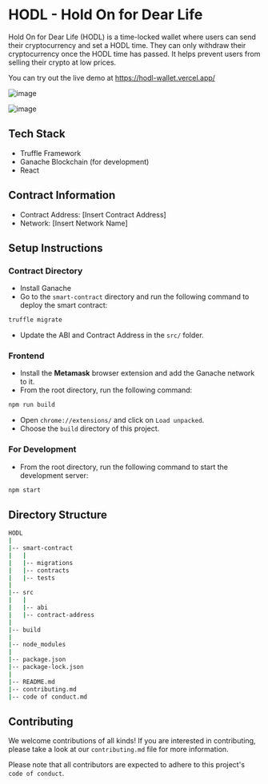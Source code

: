 # HODL - Hold On for Dear Life

Hold On for Dear Life (HODL) is a time-locked wallet where users can send their cryptocurrency and set a HODL time. 
They can only withdraw their cryptocurrency once the HODL time has passed. 
It helps prevent users from selling their crypto at low prices.

You can try out the live demo at https://hodl-wallet.vercel.app/

![image](https://user-images.githubusercontent.com/74037707/206703443-96fbe9e5-af87-4c4b-851b-f74b4747fa5c.png)

![image](https://user-images.githubusercontent.com/74037707/209092178-c921d87b-66fa-4363-b4a8-893c5b37db41.png)

## Tech Stack
  * Truffle Framework
  * Ganache Blockchain (for development)
  * React

## Contract Information
  * Contract Address: [Insert Contract Address]
  * Network: [Insert Network Name]

## Setup Instructions

### Contract Directory
  * Install Ganache
  * Go to the `smart-contract` directory and run the following command to deploy the smart contract:
```bash 
truffle migrate
```
  * Update the ABI and Contract Address in the `src/` folder.
  
### Frontend
  * Install the **Metamask** browser extension and add the Ganache network to it.
  * From the root directory, run the following command:
```bash
npm run build
```
  * Open `chrome://extensions/` and click on `Load unpacked`.
  * Choose the `build` directory of this project.
  
### For Development
  * From the root directory, run the following command to start the development server:
```bash
npm start
```

## Directory Structure
```bash
HODL
|
|-- smart-contract
|   |
|   |-- migrations
|   |-- contracts
|   |-- tests
|
|-- src
|   |
|   |-- abi
|   |-- contract-address
|
|-- build
|
|-- node_modules
|
|-- package.json
|-- package-lock.json
|
|-- README.md
|-- contributing.md
|-- code of conduct.md


```


## Contributing

We welcome contributions of all kinds! 
If you are interested in contributing, please take a look at our `contributing.md` file for more information. 

Please note that all contributors are expected to adhere to this project's `code of conduct`.
